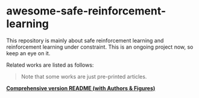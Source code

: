 # awesome-safe-reinforcement-learning

This repository is mainly about safe reinforcement learning and reinforcement learning under constraint. This is an ongoing project now, so keep an eye on it.

Related works are listed as follows:

> Note that some works are just pre-printed articles.

**[Comprehensive version README (with Authors & Figures)](./Comprehensive_readme.md)**